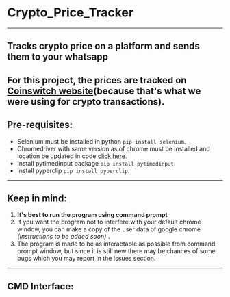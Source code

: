 # Crypto_Price_Tracker
----------------------
## Tracks crypto price on a platform and sends them to your whatsapp
For this project, the prices are tracked on [Coinswitch website](https://coinswitch.co/coins/dogecoin/dogecoin-to-inr)(because that's what we were using for crypto transactions).  
-----------------------
## Pre-requisites:  
* Selenium must be installed in python `pip install selenium`.  
* Chromedriver with same version as of chrome must be installed and location be updated in code [click here](https://chromedriver.chromium.org/downloads).  
* Install pytimedinput package `pip install pytimedinput`.  
* Install pyperclip `pip install pyperclip`.  

-----------------------
## Keep in mind:  
1. **It's best to run the program using command prompt**  
2. If you want the program not to interfere with your default chrome window, you can make a copy  of the user data of google chrome *(Instructions to be added soon)* .  
3. The program is made to be as interactable as possible from command prompt window, but since it is still new there may be chances of some bugs which
you may report in the Issues section.  
-----------------------
## CMD Interface:  

